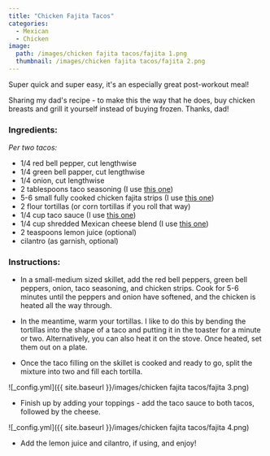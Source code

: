 ```yaml
---
title: "Chicken Fajita Tacos"
categories:
  - Mexican
  - Chicken
image:
  path: /images/chicken fajita tacos/fajita 1.png
  thumbnail: /images/chicken fajita tacos/fajita 2.png
---
```



Super quick and super easy, it's an especially great post-workout meal!

Sharing my dad's recipe - to make this the way that he does, buy chicken breasts and grill it yourself instead of buying frozen. Thanks, dad!

### Ingredients:

_Per two tacos:_

* 1/4 red bell pepper, cut lengthwise
* 1/4 green bell papper, cut lengthwise
* 1/4 onion, cut lengthwise
* 2 tablespoons taco seasoning (I use [this one](https://www.kroger.com/p/kroger-original-taco-seasoning/0001111071503))
* 5-6 small fully cooked chicken fajita strips (I use [this one](https://www.kroger.com/p/tyson-grilled-ready-fully-cooked-fajita-chicken-strips/0002370001628))
* 2 flour tortillas (or corn tortillas if you roll that way)
* 1/4 cup taco sauce (I use [this one](https://www.kroger.com/p/ortega-thick-smooth-mild-taco-sauce/0003900000890))
* 1/4 cup shredded Mexican cheese blend (I use [this one](https://www.kroger.com/p/old-el-paso-mexico-style-4-cheese-blend-shredded-cheese/0007592530693))
* 2 teaspoons lemon juice (optional)
* cilantro (as garnish, optional)



### Instructions:

* In a small-medium sized skillet, add the red bell peppers, green bell peppers, onion, taco seasoning, and chicken strips. Cook for 5-6 minutes until the peppers and onion have softened, and the chicken is heated all the way through.

* In the meantime, warm your tortillas. I like to do this by bending the tortillas into the shape of a taco and putting it in the toaster for a minute or two. Alternatively, you can also heat it on the stove. Once heated, set them out on a plate.

* Once the taco filling on the skillet is cooked and ready to go, split the mixture into two and fill each tortilla.

![_config.yml]({{ site.baseurl }}/images/chicken fajita tacos/fajita 3.png)

* Finish up by adding your toppings - add the taco sauce to both tacos, followed by the cheese.

![_config.yml]({{ site.baseurl }}/images/chicken fajita tacos/fajita 4.png)

* Add the lemon juice and cilantro, if using, and enjoy!

